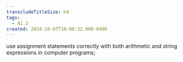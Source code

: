 ```yaml
---
transcludeTitleSize: h4
tags:
  - A1.3
created: 2024-10-07T10:00:32.000-0400
---
```

use assignment statements correctly with both arithmetic and string expressions in computer programs;